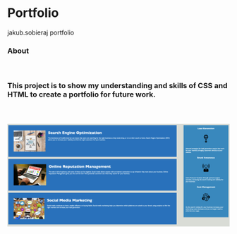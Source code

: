 # Portfolio
jakub.sobieraj portfolio

<h3> About <h3>
<br>
<p> This project is to show my understanding and skills of CSS and HTML to create a portfolio for future work.<p>
<br>
  <br>

<img src=https://github.com/jsobie3/Portfolio/blob/main/Assets/images/horiseon.png>


